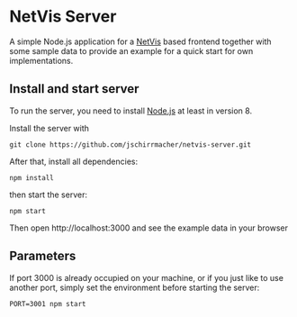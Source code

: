 # NetVis Server

A simple Node.js application for a
[NetVis](https://github.com/jschirrmacher/netvis.git) based frontend
together with some sample data to provide an example for a quick start
for own implementations.

## Install and start server

To run the server, you need to install [Node.js](https://nodejs.org/en/)
at least in version 8.

Install the server with

    git clone https://github.com/jschirrmacher/netvis-server.git

After that, install all dependencies:

    npm install

then start the server:

    npm start

Then open http://localhost:3000 and see the example data in your browser

## Parameters

If port 3000 is already occupied on your machine, or if you just like to
use another port, simply set the environment before starting the server:

    PORT=3001 npm start
